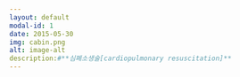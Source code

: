```yaml
---
layout: default
modal-id: 1
date: 2015-05-30
img: cabin.png
alt: image-alt
description:#**심폐소생술[cardiopulmonary resuscitation]**
---
```



